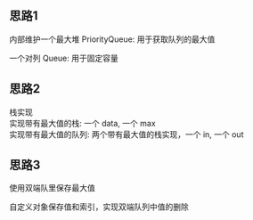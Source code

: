 ## 思路1
内部维护一个最大堆 PriorityQueue: 用于获取队列的最大值  
 
一个对列 Queue: 用于固定容量  



## 思路2  
栈实现  
实现带有最大值的栈: 一个 data, 一个 max  
实现带有最大值的队列: 两个带有最大值的栈实现，一个 in, 一个 out  

## 思路3
使用双端队里保存最大值  
  
自定义对象保存值和索引，实现双端队列中值的删除